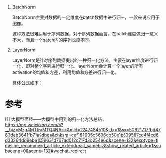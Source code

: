1. BatchNorm

    BatchNorm主要对数据的一定维度在batch数据中进行归一，一般来说应用于图像。

    这种方法很难适用于序列数据，对于序列数据而言，在batch维度做归一意义不大，而且一个batch内的序列长度不同。

2. LayerNorm

    LayerNorm是针对序列数据提出的一种归一化方法，主要在layer维度进行归一化，即对整个序列进行归一化。layerNorm会计算一个layer的所有activation的均值和方差，利用均值和方差进行归一化。

    具体公式如下：
    
    

# 参考

[1] 大模型面经——大模型中用到的归一化方法总结，https://mp.weixin.qq.com/s?__biz=Mzg4MTkwMTQ4NA==&mid=2247484510&idx=1&sn=50821717fbd4783deb3641fb71a9dbea&chksm=cef184905c5696cb50e1b639587ce4f4cd6d33264dd9ebe1059631d767ad012c717d3d254e6d&scene=132&exptype=timeline_recommend_article_extendread_samebiz&show_related_article=1&subscene=0&scene=132#wechat_redirect